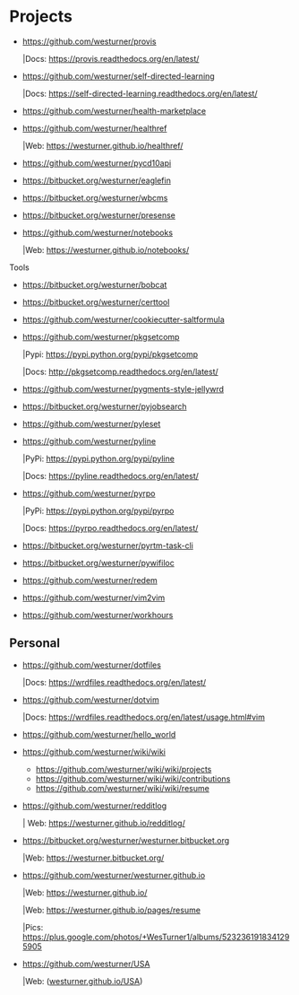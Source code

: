 Projects
===========

* https://github.com/westurner/provis

  |Docs: https://provis.readthedocs.org/en/latest/

* https://github.com/westurner/self-directed-learning

  |Docs: https://self-directed-learning.readthedocs.org/en/latest/
  
* https://github.com/westurner/health-marketplace
* https://github.com/westurner/healthref

  |Web: https://westurner.github.io/healthref/
  
* https://github.com/westurner/pycd10api
* https://bitbucket.org/westurner/eaglefin
* https://bitbucket.org/westurner/wbcms
* https://bitbucket.org/westurner/presense
* https://github.com/westurner/notebooks

  |Web: https://westurner.github.io/notebooks/

Tools

* https://bitbucket.org/westurner/bobcat
* https://bitbucket.org/westurner/certtool
* https://github.com/westurner/cookiecutter-saltformula
* https://github.com/westurner/pkgsetcomp

  |Pypi: https://pypi.python.org/pypi/pkgsetcomp

  |Docs: http://pkgsetcomp.readthedocs.org/en/latest/
  
* https://github.com/westurner/pygments-style-jellywrd
* https://bitbucket.org/westurner/pyjobsearch
* https://github.com/westurner/pyleset
* https://github.com/westurner/pyline

  |PyPi: https://pypi.python.org/pypi/pyline

  |Docs: https://pyline.readthedocs.org/en/latest/
  
* https://github.com/westurner/pyrpo

  |PyPi: https://pypi.python.org/pypi/pyrpo

  |Docs: https://pyrpo.readthedocs.org/en/latest/
  
* https://bitbucket.org/westurner/pyrtm-task-cli
* https://bitbucket.org/westurner/pywifiloc
* https://github.com/westurner/redem
* https://github.com/westurner/vim2vim
* https://github.com/westurner/workhours

Personal
----------

* https://github.com/westurner/dotfiles

  |Docs: https://wrdfiles.readthedocs.org/en/latest/
  
* https://github.com/westurner/dotvim

  |Docs: https://wrdfiles.readthedocs.org/en/latest/usage.html#vim
  
* https://github.com/westurner/hello_world
* https://github.com/westurner/wiki/wiki

  * https://github.com/westurner/wiki/wiki/projects
  * https://github.com/westurner/wiki/wiki/contributions
  * https://github.com/westurner/wiki/wiki/resume

* https://github.com/westurner/redditlog

  | Web: https://westurner.github.io/redditlog/
  
* https://bitbucket.org/westurner/westurner.bitbucket.org

  |Web: https://westurner.bitbucket.org/
  
* https://github.com/westurner/westurner.github.io

  |Web: https://westurner.github.io/

  |Web: https://westurner.github.io/pages/resume

  |Pics: https://plus.google.com/photos/+WesTurner1/albums/5232361918341295905
  
* https://github.com/westurner/USA

  |Web: ([westurner.github.io/USA](https://westurner.github.io/USA/))
